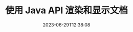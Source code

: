 ---
############################# Static ############################
layout: "landing"
date: 2023-06-29T12:38:08
draft: false

product: "Viewer"
product_tag: "viewer"
platform: "Java"
platform_tag: "java"

############################# Drop-down ############################
supported_platforms:
  items:
    # supported_platforms loop
    - title: ".NET"
      tag: "net"
    # supported_platforms loop
    - title: "Java"
      tag: "java"
    # supported_platforms loop
    - title: "Node.js"
      tag: "nodejs-java" 
    # supported_platforms loop
    - title: "Python"
      tag: "python-net"


############################# Head ############################
head_title: "Java 文档查看器 API，渲染 PDF Word Excel 图像 HTML 图表"
head_description: "文档查看器库，用于开发本地呈现、查看和操作支持 180 多种文件格式的多格式文档的 Java 应用程序。"

############################# Header ############################
title: "使用 Java API 渲染和显示文档<br>"
description: "强大的查看器 API，可通过多种配置选项将 180 多种文档格式呈现为 PDF、HTML 和图像。"
words:
  for: "for"

actions:
  main: "免费 Maven 下载"
  main_link: "https://releases.groupdocs.com/java/repo/com/groupdocs/groupdocs-viewer/"
  alt: "许可"
  alt_link: "https://purchase.groupdocs.com/pricing/viewer/java"
  title: "准备好开始了吗？"
  description: "免费试用 GroupDocs.Viewer 功能或申请许可证"

release:
  title: "版本 {0} 已发布"
  notes: "看看有什么新鲜事"
  downloads: "下载"
  link: "https://releases.groupdocs.com/viewer/java/release-notes/latest/"

code:
  title: "在 Java 中渲染 PDF 文件"
  more: "更多示例"
  more_link: "https://github.com/groupdocs-viewer/GroupDocs.Viewer-for-Java"
  install: |
    <dependencies>
      <dependency>
        <groupId>com.groupdocs</groupId>
        <artifactId>groupdocs-viewer</artifactId>
        <version>{0}</version>
      </dependency>
    </dependencies>

    <repositories>
      <repository>
        <id>repository.groupdocs.com</id>
        <name>GroupDocs Repository</name>
        <url>https://repository.groupdocs.com/repo/</url>
      </repository>
    </repositories>
  content: |
    ```java {style=abap}
    // 实例化查看器 
    try (Viewer viewer = new Viewer("resume.pdf"))
    {
        // 设置输出 HTML 选项，每页一个文件  
        HtmlViewOptions viewOptions = 
        HtmlViewOptions.forEmbeddedResources();

        // 使用嵌入资源将 PDF 渲染为 HTML
        viewer.view(viewOptions);
    }
    ```
############################# Overview ############################
overview:
  enable: true
  title: "GroupDocs.Viewer 概览"
  description: "用于在 Java 应用程序中呈现、显示、转换文档、幻灯片、图表和许多其他文档类型的 API"
  features:
    # feature loop
    - title: "高效可靠地查看文档"
      content: "借助 GroupDocs.Viewer API，您可以使用灵活而强大的选项将任何支持格式的文档高效呈现为 HTML、JPEG、PNG 和 PDF，同时保持内容和文档结构的完整性。 GroupDocs.Viewer 适用于 Windows 和 Linux 平台。"

    # feature loop
    - title: "支持最流行的文件和文档格式"
      content: "我们支持渲染 180 多种最流行的文件和文档格式，包括 Word、Excel、PDF、PowerPoint、OpenDocument 格式系列、档案、光栅和矢量图像、电子书、编程语言和标记以及许多其他文件类型，包括加密的文件类型受密码保护的文件。"

    # feature loop
    - title: "可定制的输出"
      content: "GroupDocs.Viewer 不仅允许渲染文档，还可以控制渲染的准确方式、文档的哪些部分应该渲染或现在渲染、如何渲染，以及对渲染的输出应用不同的转换。"

    # feature loop
    - title: "Spring 框架的 Web UI"
      content: "我们为 Spring 框架提供了一个开源 UI 包，可以在几分钟内将其添加到您的项目中。 Viewer.UI 包包含一个基于 Angular 的 Web UI，并提供了一组有用的 API 和数据存储提供程序。"

############################# Platforms ############################
platforms:
  enable: true
  title: "平台独立性"
  description: "GroupDocs.Viewer for Java 支持以下操作系统、框架和包管理器"
  items:
    # platform loop
    - title: "Amazon"
      image: "amazon"
    # platform loop
    - title: "Docker"
      image: "docker"
    # platform loop
    - title: "Azure"
      image: "azure"
    # platform loop
    - title: "Eclipse"
      image: "eclipse"
    # platform loop
    - title: "IntelliJ"
      image: "intellij"
    # platform loop
    - title: "Windows"
      image: "windows"
    # platform loop
    - title: "Linux"
      image: "linux"
    # platform loop
    - title: "Maven"
      image: "maven"


############################# File formats ############################
formats:
  enable: true
  title: "支持的文件格式"
  description: |
    GroupDocs.Viewer for Java 支持以下[文件格式](https://docs.groupdocs.com/viewer/java/supported-document-formats/) 的操作。
  groups:
    # group loop
    - color: "green"
      content: |
        ### Microsoft Office、OpenDocument 和文本格式
        * **Word:** DOC, DOCX, DOCM, DOT, DOTX, DOTM, RTF, TXT
        * **Excel:** XLS, XLSX, XLSM, XLSB, XLTM, XLT, XLTM, XLTX
        * **PowerPoint:** PPT, PPTX, PPS, PPSX, PPSM, POT, POTM, POTX, PPTM        
        * **Project:** MPP, MPT, MPX
        * **Outlook:** MSG, EML, EMLX, PST, OST
        * **OneNote:** ONE
        * **OpenDocument:** ODT, OTT, ODS, ODP, OTP, OTS, ODG
        * **Fixed Page Layout:** PDF, TEX, XPS, OXPS
        * **e-Books:** EPUB, MOBI, DjVu
        * **Delimiter-Separated Values:** CSV, TSV
    # group loop
    - color: "blue"
      content: |
        ### 图像、图形和图表
        * **光栅图像:** BMP, GIF, JPG, PNG, TIFF, WebP, DNG, DIB, Jpeg2000 family
        * **Windows Icon:** ICO
        * **Scalable Vector Graphics:** SVG, CDR, CMX, IGS, SVGZ        
        * **Adobe Photoshop:** PSD, PSB        
        * **Stereo Lithography (3D Printing):** STL        
        * **Medical Imaging:** DICOM
        * **Plotter Documents:** PLT, HPG
        * **Autodesk Design Web Formats:** DWF, DWG
        * **AutoCAD Drawing:** DWT, IFC, STL, CF2        
      # group loop
    - color: "red"
      content: |
        ### 其他        
        * **网络:** HTML, MHT, MHTML, XML
        * **Metafile:** WMF, EMF, CGM, EMZ, WMZ
        * **Visio:** VSD, VDX, VSS, VSSX, VSX, VST, VSTX, VTX, VSDX, VDW, VSTM, VSSM, VSDM
        * **Project:** MPP, MPT, MPX
        * **PostScript:** PS, EPS
        * **档案:** ZIP, TAR, BZ2, GZ, RAR, RAR5
        * **其他:** VCF, VCARD, NUMBERS, NSF, OBJ
        * **C/C++/C# Files:** C, CC, C# , CPP, CXX, CS, H, HH, M, MM
        * **Java/JavaScript Files:** JAVA, JS, JSON, PROPERTIES

############################# Features ############################
features:
  enable: true
  title: "GroupDocs.Viewer 功能"
  description: "无缝渲染、显示和转换 PDF 和 Office 文档"

  items:
    # feature loop
    - icon: "viewhtml"
      title: "查看 HTML 格式的文档"
      content: "使用 CSS 和 SVG 将任何类型的文档转换为 HTML 文档，可以在任何现代网络浏览器中显示。"

    # feature loop
    - icon: "rasterize"
      title: "光栅化文档"
      content: "将任何支持的文档格式光栅化为光栅图像，并具有可调整的图像格式和压缩质量。"

    # feature loop
    - icon: "sourcecode"
      title: "渲染并突出显示编程代码"
      content: "支持所有流行的编程、脚本和标记语言，能够解析和突出显示其语法。"

    # feature loop
    - icon: "convertpdf"
      title: "转换为 PDF"
      content: "任何支持格式的文档都可以通过可调整的选项轻松转换并保存为 PDF。"

    # feature loop
    - icon: "transform"
      title: "应用转换"
      content: "输出文档可以在渲染过程中进行转换 - 页面可以旋转和/或重新排列，并且文本水印可以放置在它们的顶部。"

    # feature loop
    - icon: "adjustment"
      title: "HTML 输出调整"
      content: "由 GroupDocs.Viewer 生成的输出 HTML 文档可以进行非常精细的调整：允许使用外部或嵌入资源、回调等保存到流或文件。"

    # feature loop
    - icon: "complex"
      title: "支持复杂的文档结构"
      content: "GroupDocs.Viewer 不仅支持单个文档，还支持内部包含文档列表或层次结构的文件，例如带有附件的电子邮件、文件夹内带有内部文件的 ZIP 存档、多页 TIFF 图像等。"

    # feature loop
    - icon: "optimization"
      title: "优化选项"
      content: "GroupDocs.Viewer 包含一个可调整的缓存子系统，它可以通过使用文档的缓存版本来缩短加载时间。此外，针对不同格式的一组不同选项允许从渲染中排除文档的一些不必要的部分或方面（字体、隐藏的工作表、电子邮件附件），以优化整体性能"

    # feature loop
    - icon: "passwordprotected"
      title: "支持受密码保护的文档"
      content: "GroupDocs.Viewer 允许通过在加载选项中指定密码来打开不同类型的加密文档：PDF、WordProcessing、电子表格、演示文稿等。"

############################# Code samples ############################
code_samples:
  enable: true
  title: "代码示例"
  description: "Java 操作的典型 GroupDocs.Viewer 的一些用例"
  items:
    # code sample loop
    - title: "将 DOCX 渲染为 HTML"
      content: |
        [HtmlViewOptions](https://reference.groupdocs.com/viewer/java/com.groupdocs.viewer.options/htmlviewoptions/) 类属性允许您控制转换过程，更多信息 此处 例如，您可以将所有外部资源嵌入到输出 HTML 文件中、缩小输出文件并优化其打印。
        {{< landing/code title="Java">}}
        ```java {style=abap}
        import com.groupdocs.viewer.Viewer;
        import com.groupdocs.viewer.options.HtmlViewOptions;

        // 实例化查看器
        try (Viewer viewer = new Viewer("resume.docx"))
        {
            // 设置输出 HTML 选项
            HtmlViewOptions options = 
            HtmlViewOptions.forEmbeddedResources();

            // 使用嵌入资源将 DOCX 渲染为 HTML
            viewer.view(options);
        }
        ```
        {{< /landing/code >}}
    # code sample loop
    - title: "将 PPTX 导出为 PDF"
      content: |
        创建一个 [PdfViewOptions](https://reference.groupdocs.com/viewer/java/com.groupdocs.viewer.options/pdfviewoptions/) 类实例并将其传递给 [Viewer.View](https://reference.groupdocs.com/viewer/java/com.groupdocs.viewer/viewer/#view-com.groupdocs.viewer.options.ViewOptions) 将 PowerPoint PPTX 文件转换为 PDF 的方法。 PdfViewOptions 类属性允许您控制转换过程。例如，您可以保护输出 PDF 文件、重新排序其页面以及指定文档图像的质量。有关详细信息，请参阅[以下文档部分](https://docs.groupdocs.com/viewer/java/rendering-to-pdf/)。
        {{< landing/code title="Java">}}
        ```java {style=abap}   
        import com.groupdocs.viewer.Viewer;
        import com.groupdocs.viewer.options.PdfViewOptions;

        // 实例化查看器
        try (Viewer viewer = new Viewer("presentation.pptx"))
        {            
            // 设置输出 PDF 选项
            PdfViewOptions viewOptions = new PdfViewOptions();

            // 将 PPTX 导出为 PDF
            viewer.view(viewOptions);
        }
        ```
        {{< /landing/code >}}
############################# Reviews ############################
# reviews:
# enable: true
# title: "GroupDocs 产品评论"
# description: "不要只相信我们的话。看看其他开发人员如何评价我们的 API"

# items:
#   # review loop
#   - title: "GroupDocs.Viewer"
#     content: "优质的服务和优质的产品。他们在 GroupDocs.Viewer for .NET 实施过程中提供了极大的帮助和响应，强烈推荐他们。"
#     author: "Martin Lasarga"
#     company: "Product Manager at Axentria ECM by G.S.I."

#   # review loop
#   - title: "GroupDocs.Viewer"
#     content: "在项目中实现并使用 GroupDocs.Viewer for .NET 后，它看起来运行得很好。我已经用很多文档进行了测试，到目前为止一切顺利。我扔给它的所有内容都可以很好地呈现，并且看起来与在 PDF 查看器或 MS Word 中一样好。"
#     author: "Mats Oustad"
#     company: "Senior Consultant/Partner at Novanet AS"
---